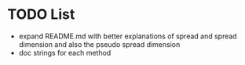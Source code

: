 # TODO List

- expand README.md with better explanations of spread and spread dimension and also the pseudo spread dimension
- doc strings for each method

